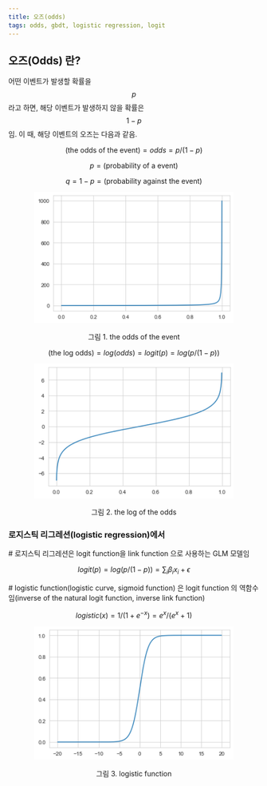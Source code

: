 ```yaml
---
title: 오즈(odds)
tags: odds, gbdt, logistic regression, logit
---
```



## 오즈(Odds) 란?
어떤 이벤트가 발생할 확률을 $$p$$라고 하면, 해당 이벤트가 발생하지 않을 확률은 $$1-p$$임. 이 때, 해당 이벤트의 오즈는 다음과 같음. 

$$ \text{(the odds of the event)} = odds = p/(1-p)$$

$$p = \text{(probability of a event)}$$

$$q = 1 - p = \text{(probability against the event)}$$

<p align="center">
     <img width = "400" src="https://github.com/hyeondeok-seo/hyeondeok-seo.github.io/blob/odds/pics/odds/odds.png">
</p>
<center>그림 1. the odds of the event</center>
<p></p>

$$ \text{(the log odds)} = log(odds) = logit(p) = log(p/(1-p))$$

<p align="center">
     <img width = "400" src="https://github.com/hyeondeok-seo/hyeondeok-seo.github.io/blob/odds/pics/odds/logodds.png">
</p>
<center>그림 2. the log of the odds</center>
<p></p>


### 로지스틱 리그레션(logistic regression)에서
\# 로지스틱 리그레션은 logit function을 link function 으로 사용하는 GLM 모델임 

$$logit(p) = log(p/(1-p)) = \sum_{i} \beta_{i} x_{i} + \epsilon$$

\# logistic function(logistic curve, sigmoid function) 은 logit function 의 역함수임(inverse of the natural logit function, inverse link function)

$$ logistic(x) = 1/(1+e^{-x}) = e^{x} / (e^{x} + 1)$$

<p align="center">
     <img width = "400" src="https://github.com/hyeondeok-seo/hyeondeok-seo.github.io/blob/odds/pics/odds/logistic.png">
</p>
<center>그림 3. logistic function</center>
<p></p>

